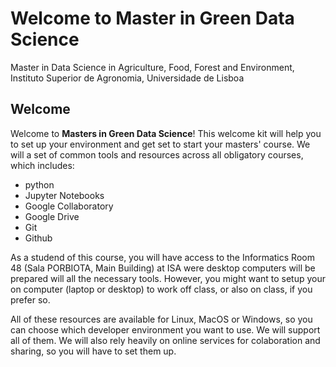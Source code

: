 # Welcome to Master in Green Data Science
Master in Data Science in Agriculture, Food, Forest and Environment, Instituto Superior de Agronomia, Universidade de Lisboa

## Welcome

Welcome to **Masters in Green Data Science**! This welcome kit will help you to set up your environment and get set to start your masters' course. We will a set of common tools and resources across all obligatory courses, which includes:

- python
- Jupyter Notebooks
- Google Collaboratory
- Google Drive
- Git
- Github

As a studend of this course, you will have access to the Informatics Room 48 (Sala PORBIOTA, Main Building) at ISA were desktop computers will be prepared will all the necessary tools. However, you might want to setup your on computer (laptop or desktop) to work off class, or also on class, if you prefer so. 

All of these resources are available for Linux, MacOS or Windows, so you can choose which developer environment you want to use. We will support all of them. We will also rely heavily on online services for colaboration and sharing, so you will have to set them up.
